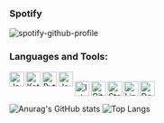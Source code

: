 ### Spotify

![spotify-github-profile](https://spotify-github-profile.vercel.app/api/view?uid=1vazpfpqk3r1i3i2p6cz2q1dc&cover_image=false&theme=default)

### Languages and Tools:

<img alt="Java" width="26px" align="left" src="https://img.icons8.com/color/48/000000/java-coffee-cup-logo.png">
<img alt="Kotlin" width="26px" align="left" src="https://img.icons8.com/color/48/000000/kotlin.png">
<img alt="Python" width="26px" align="left" src="https://img.icons8.com/color/48/000000/python.png">
<img alt="JavaScript" width="26px" align="left" src="https://img.icons8.com/color/48/000000/javascript.png">
<br />
<img alt="IntelliJ" width="26px" align="left" src="https://img.icons8.com/color/240/000000/intellij-idea.png">
<img alt="Git" width="26px" align="left" src="https://img.icons8.com/color/48/000000/git.png">
<img alt="Stack Overflow" width="26px" align="left" src="https://img.icons8.com/color/48/000000/stackoverflow.png">
<img alt="Docker" width="26px" alilgn="left" src="https://img.icons8.com/color/96/000000/docker.png">
<img alt="Linux" width="26px" align="left" src="https://img.icons8.com/color/96/000000/linux.png">

<br />

![Anurag's GitHub stats](https://github-readme-stats.vercel.app/api?username=NoahH99&theme=dark&hide_border=true&border_radius=10&bg_color=121212&show_icons=true)
![Top Langs](https://github-readme-stats.vercel.app/api/top-langs/?username=anuraghazra&layout=compact&theme=dark&hide_border=true&border_radius=10&bg_color=121212)
